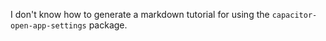 I don't know how to generate a markdown tutorial for using the `capacitor-open-app-settings` package.